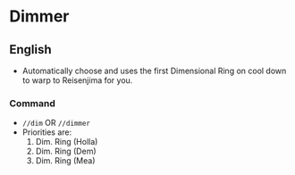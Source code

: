 # Dimmer
## English
- Automatically choose and uses the first Dimensional Ring on cool down to warp to Reisenjima for you.

### Command
- `//dim` OR `//dimmer`
- Priorities are:
    1. Dim. Ring (Holla)
    2. Dim. Ring (Dem)
    3. Dim. Ring (Mea)
